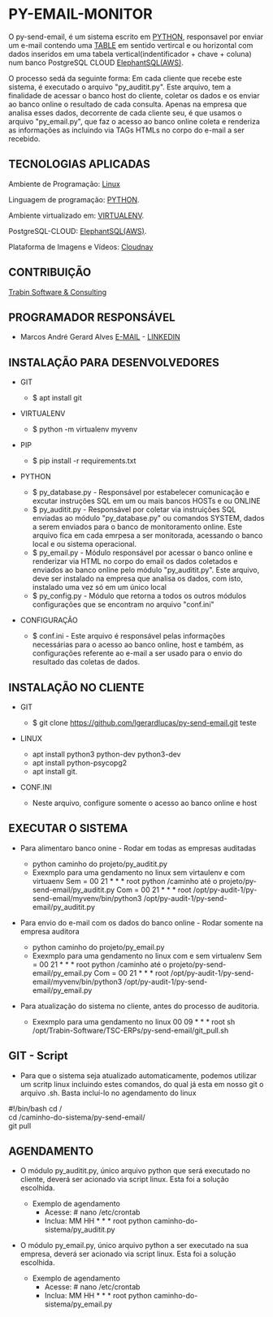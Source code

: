 ﻿PY-EMAIL-MONITOR 
=================
O py-send-email, é um sistema escrito em [PYTHON](https://www.python.org/), 
responsavel por enviar um e-mail contendo uma [TABLE](https://www.w3schools.com/html/html_tables.asp) 
em sentido vertircal e ou horizontal com dados inseridos em uma tabela vertical(indentificador + chave + coluna) 
num banco PostgreSQL CLOUD [ElephantSQL(AWS)](https://www.elephantsql.com/about_us.html).

O processo sedá da seguinte forma: Em cada cliente que recebe este sistema, é executado o arquivo "py_auditit.py".
Este arquivo, tem a finalidade de acessar o banco host do cliente, coletar os dados e os enviar ao banco online o 
resultado de cada consulta. Apenas na empresa que analisa esses dados, decorrente de cada cliente seu, é que usamos 
o arquivo "py_email.py", que faz o acesso ao banco online coleta e renderiza as informações as incluindo via TAGs HTMLs
no corpo do e-mail a ser recebido.


TECNOLOGIAS APLICADAS
---------------------
Ambiente de Programação: [Linux](https://br-linux.org/)

Linguagem de programação: [PYTHON](https://www.python.org/).

Ambiente virtualizado em: [VIRTUALENV](https://virtualenv.pypa.io/en/latest/).

PostgreSQL-CLOUD: [ElephantSQL(AWS)](https://www.elephantsql.com/about_us.html).

Plataforma de Imagens e Vídeos: [Cloudnay](https://cloudinary.com/)


CONTRIBUIÇÃO 
------------

[Trabin Software & Consulting](http://www.trabin.com.br/)


PROGRAMADOR RESPONSÁVEL
------------

* Marcos André Gerard Alves [E-MAIL](lgerardlucas@gmail.com) - [LINKEDIN](https://www.linkedin.com/in/marcos-andre-gerard-alves-b071211b/)


INSTALAÇÃO PARA DESENVOLVEDORES
------------
* GIT
    * $ apt install git

* VIRTUALENV 
    * $ python -m virtualenv myvenv

* PIP
    * $ pip install -r requirements.txt 

* PYTHON
    * $ py_database.py - Responsável por estabelecer comunicação e excutar instruções SQL em um ou mais bancos HOSTs e ou ONLINE
    * $ py_auditit.py - Responsável por coletar via instruições SQL enviadas ao módulo "py_database.py" ou comandos SYSTEM, 
                        dados a serem enviados para o banco de monitoramento online. Este arquivo fica em cada emrpesa a ser
                        monitorada, acessando o banco local e ou sistema operacional.
    * $ py_email.py - Módulo responsável por acessar o banco online e renderizar via HTML no corpo do email os dados 
                    coletados e enviados ao banco online pelo módulo "py_auditit.py". Este arquivo, deve ser instalado na empresa
                    que analisa os dados, com isto, instalado uma vez só em um único local
    * $ py_config.py - Módulo que retorna a todos os outros módulos configurações que se encontram no arquivo "conf.ini"

* CONFIGURAÇÃO
    * $ conf.ini - Este arquivo é responsável pelas informações necessárias para o acesso ao banco online, host e também, 
                   as configurações referente ao e-mail a ser usado para o envio do resultado das coletas de dados. 


INSTALAÇÃO NO CLIENTE
------------
* GIT
    * $ git clone https://github.com/lgerardlucas/py-send-email.git teste

* LINUX
    * apt install python3 python-dev python3-dev
    * apt install python-psycopg2
    * apt install git.

* CONF.INI
    * Neste arquivo, configure somente o acesso ao banco online e host

EXECUTAR O SISTEMA
------------------
* Para alimentaro banco onine - Rodar em todas as empresas auditadas
    * python caminho do projeto/py_auditit.py    
    * Exexmplo para uma gendamento no linux sem virtaulenv e com virtuaenv
      Sem = 00 21 * * * root python /caminho até o projeto/py-send-email/py_auditit.py
      Com = 00 21 * * * root /opt/py-audit-1/py-send-email/myvenv/bin/python3 /opt/py-audit-1/py-send-email/py_auditit.py

* Para envio do e-mail com os dados do banco online - Rodar somente na empresa auditora
    * python caminho do projeto/py_email.py    
    * Exexmplo para uma gendamento no linux com e sem virtualenv
      Sem = 00 21 * * * root python /caminho até o projeto/py-send-email/py_email.py
      Com = 00 21 * * * root /opt/py-audit-1/py-send-email/myvenv/bin/python3 /opt/py-audit-1/py-send-email/py_email.py

* Para atualização do sistema no cliente, antes do processo de auditoria.  
    * Exexmplo para uma gendamento no linux 
      00 09 * * * root sh /opt/Trabin-Software/TSC-ERPs/py-send-email/git_pull.sh

GIT - Script
-----------
* Para que o sistema seja atualizado automaticamente, podemos utilizar um scritp linux incluindo estes comandos, 
do qual já esta em nosso git o arquivo .sh. Basta incluí-lo no agendamento do linux

#!/bin/bash
cd /  
cd /caminho-do-sistema/py-send-email/  
git pull  


AGENDAMENTO
-----------
* O módulo py_auditit.py, único arquivo python que será executado no cliente, deverá ser acionado via script linux.
Esta foi a solução escolhida. 
    * Exemplo de agendamento
        * Acesse: # nano /etc/crontab
        * Inclua: MM HH * * * root python caminho-do-sistema/py_auditit.py

* O módulo py_email.py, único arquivo python a ser executado na sua empresa, deverá ser acionado via script linux.
Esta foi a solução escolhida. 
    * Exemplo de agendamento
        * Acesse: # nano /etc/crontab
        * Inclua: MM HH * * * root python caminho-do-sistema/py_email.py
